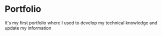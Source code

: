 # Portfolio
It's my first portfolio where I used to develop my technical knowledge and update my information 
